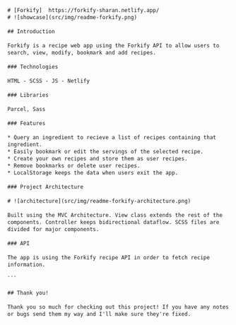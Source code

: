     # [Forkify]  https://forkify-sharan.netlify.app/
    # ![showcase](src/img/readme-forkify.png)

    ## Introduction

    Forkify is a recipe web app using the Forkify API to allow users to search, view, modify, bookmark and add recipes.

    ### Technologies

    HTML - SCSS - JS - Netlify

    ### Libraries

    Parcel, Sass

    ### Features

    * Query an ingredient to recieve a list of recipes containing that ingredient.
    * Easily bookmark or edit the servings of the selected recipe.
    * Create your own recipes and store them as user recipes.
    * Remove bookmarks or delete user recipes.
    * LocalStorage keeps the data when users exit the app.

    ### Project Architecture

    # ![architecture](src/img/readme-forkify-architecture.png)

    Built using the MVC Architecture. View class extends the rest of the components. Controller keeps bidirectional dataflow. SCSS files are divided for major components.

    ### API

    The app is using the Forkify recipe API in order to fetch recipe information.

    ```

    ## Thank you!

    Thank you so much for checking out this project! If you have any notes or bugs send them my way and I'll make sure they're fixed.
